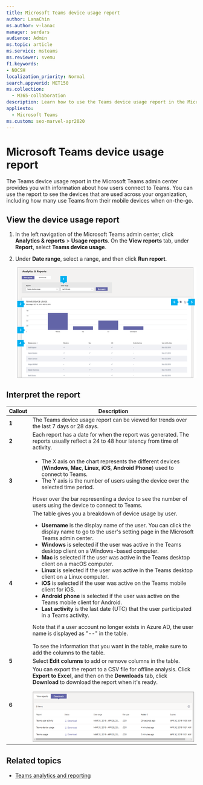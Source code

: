 ```yaml
---
title: Microsoft Teams device usage report
author: LanaChin
ms.author: v-lanac
manager: serdars
audience: Admin
ms.topic: article
ms.service: msteams
ms.reviewer: svemu
f1.keywords:
- NOCSH
localization_priority: Normal
search.appverid: MET150
ms.collection: 
  - M365-collaboration
description: Learn how to use the Teams device usage report in the Microsoft Teams admin center to see how users in your organization connect to Teams.
appliesto: 
  - Microsoft Teams
ms.custom: seo-marvel-apr2020
---
```


# Microsoft Teams device usage report

The Teams device usage report in the Microsoft Teams admin center provides you with information about how users connect to Teams. You can use the report to see the devices that are used across your organization, including how many use Teams from their mobile devices when on-the-go.  

## View the device usage report

1. In the left navigation of the Microsoft Teams admin center, click **Analytics & reports** > **Usage reports**. On the **View reports** tab, under **Report**, select **Teams device usage**.
2. Under **Date range**, select a range, and then click **Run report**.

    ![Screenshot of the Teams device usage report in the Teams admin center with callouts](../media/teams-reports-device-usage-with-callouts.png "Screenshot of the Teams device usage report in the Teams admin center  with callouts")

## Interpret the report

|Callout |Description  |
|--------|-------------|
|**1**   |The Teams device usage report can be viewed for trends over the last 7 days or 28 days.  |
|**2**   |Each report has a date for when the report was generated. The reports usually reflect a 24 to 48 hour latency from time of activity. |
|**3**   |<ul><li>The X axis on the chart represents the different devices (**Windows**, **Mac**, **Linux**, **iOS**, **Android Phone**) used to connect to Teams. </li><li>The Y axis is the number of users using the device over the selected time period.</li> </ul>Hover over the bar representing a device to see the number of users using the device to connect to Teams.|
|**4**   |The table gives you a breakdown of device usage by user. <ul><li>**Username** is the display name of the user. You can click the display name to go to the user's setting page in the Microsoft Teams admin center. </li><li>**Windows** is selected if the user was active in the Teams desktop client on a Windows-based computer.</li><li>**Mac** is selected if the user was active in the Teams desktop client on a macOS computer. </li> <li>**Linux** is selected if the user was active in the Teams desktop client on a Linux computer. </li> <li>**iOS** is selected if the user was active on the Teams mobile client for iOS.</li><li>**Android phone** is selected if the user was active on the Teams mobile client for Android. <li>**Last activity** is the last date (UTC) that the user participated in a Teams activity.</li> </ul> Note that if a user account no longer exists in Azure AD, the user name is displayed as "--" in the table. <br><br>To see the information that you want in the table, make sure to add the columns to the table. |
|**5**   |Select **Edit columns** to add or remove columns in the table. |
|**6**   |You can export the report to a CSV file for offline analysis. Click **Export to Excel**, and then on the **Downloads** tab, click **Download** to download the report when it's ready.<br><br>![Screenshot of the Downloads tab showing exported reports](../media/teams-reports-export-to-csv.png)|

## Related topics

- [Teams analytics and reporting](teams-reporting-reference.md)
